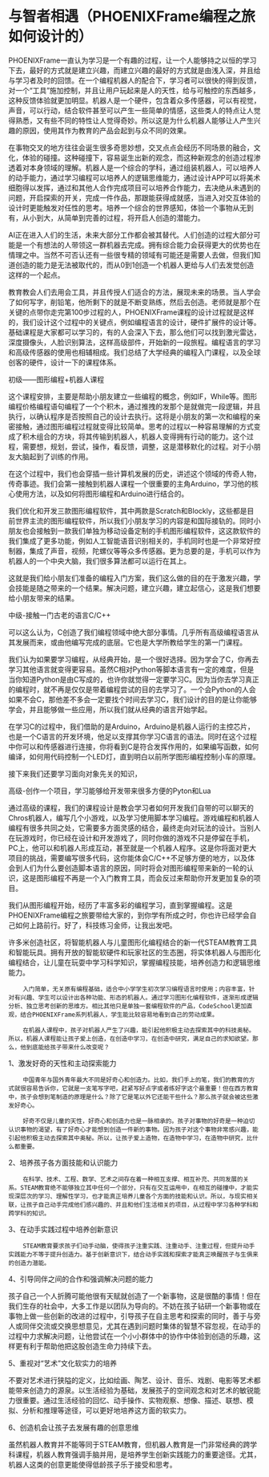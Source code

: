 # 与智者相遇（PHOENIXFrame编程之旅如何设计的）

PHOENIXFrame一直认为学习是一个有趣的过程，让一个人能够持之以恒的学习下去，最好的方式就是建立兴趣，而建立兴趣的最好的方式就是由浅入深，并且给与学习者及时的回馈。在一个编程机器人的配合下，学习者可以很快的得到反馈，对一个“工具”施加控制，并且让用户玩起来是人的天性，给与可触控的东西越多，这种反馈体验就更加明显。机器人是一个硬件，包含着众多传感器，可以有视觉，声音，可以行动，结合软件甚至可以产生一些简单的情感，这些类人的特点让人觉得熟悉，又有些不同的特性让人觉得奇妙。所以这是为什么机器人能够让人产生兴趣的原因，使用其作为教育的产品会起到与众不同的效果。

在事物交叉的地方往往会诞生很多奇思妙想，交叉点点会经历不同场景的融合，文化，体验的碰撞。这种碰撞下，容易诞生出新的观念，而这种新观念的创造过程渗透着对本身领域的理解。机器人是一个综合的学科，通过组装机器人，可以培养人的动手能力，通过学习编程可以培养人的逻辑思维能力，通过设计APP可以将美术细胞得以发挥，通过和其他人合作完成项目可以培养合作能力，去决绝从未遇到的问题，开启探索的开关，完成一件作品，那跟能获得成就感，当进入对交互体验的设计时更能触发对任性的思考。培养一个综合的世界感知，体验一个事物从无到有，从小到大，从简单到完善的过程，将开启人创造的潜能力。

AI正在进入人们的生活，未来大部分工作都会被其替代。人们创造的过程大部分可能是一个有想法的人带领这一群机器去完成。拥有综合能力会获得更大的优势也在情理之中。当然不可否认还有一些很专精的领域有可能还是需要人去做，但我们知道创造的能力是无法被取代的，而从0到1创造一个机器人更给与人们去发觉创造这样的一个起点。

教育教会人们去用会工具，并且传授人们适合的方法，展现未来的场景。当人学会了如何写字，削铅笔，他所剩下的就是不断变熟练，然后去创造。老师就是那个在关键的点带你走完第100步过程的人，PHOENIXFrame课程的设计过程就是这样的，我们设计这个过程中的关键点，例如编程语言的设计，硬件扩展件的设计等。基础课程是大家都可以学习的，有的人会深入下去，那么他们可以找到激光雷达，深度摄像头，人脸识别算法，这样高级部件，开始新的一段旅程。编程语言的学习和高级传感器的使用也相辅相成。我们总结了大学经典的编程入门课程，以及全球创客的硬件，设计一下的课程体系。

初级——图形编程+机器人课程

这个课程安排，主要是帮助小朋友建立一些编程的概念，例如IF，While等。图形编程价格编程语句编程了一个个积木，通过推拽的发那个是就做完一段逻辑，并且执行，以确认程序是否按照自己的设计去执行。这将是小朋友的第一次和编程的亲密接触，通过图形编程过程就变得比较简单。思考的过程以一种容易理解的方式变成了积木组合的方块，将其传输到机器人，机器人变得拥有行动的能力。这个过程，需要想，规划，尝试，操作，看反馈，调整，这是潜移默化的过程。对于小朋友大脑起到了训练的作用。

在这个过程中，我们也会穿插一些计算机发展的历史，讲述这个领域的传奇人物，传奇事迹。我们会第一接触到机器人课程一个很重要的主角Arduino，学习他的核心使用方法，以及如何将图形编程和Arduino进行结合的。

我们优化和开发三款图形编程软件，其中两款是Scratch和Blockly，这些都是目前世界主流的图形编程软件，所以我们小朋友学习的内容是和国际接轨的。同时小朋友也会接触到一款我们单独为移动设备定制的手机图形编程软件，这这款软件的我们集成了更多功能，例如人工智能语音识别相关的，手机同时也是一个非常好控制器，集成了声音，视频，陀螺仪等等众多传感器。更为总要的是，手机可以作为机器人的一个中央大脑，我们很多算法都可以运行在其上。

这就是我们给小朋友们准备的编程入门方案，我们这么做的目的在于激发兴趣，学会技能是随之带来的一个结果。解决问题，建立兴趣，建立起信心，这是我们想要给小朋友带来的结果。

中级-接触一门古老的语言C/C++

可以这么认为，C创造了我们编程领域中绝大部分事情。几乎所有高级编程语言从其发展而来，或由他编写完成的底层。它也是大学所教给学生的第一门课程。

我们认为如果要学习编程，从经典开始，是一个很好选择。因为学会了C，你再去学习其他语言就变得更容易。虽然C相对Python等脚本语言有一定的难度，但是当你知道Python是由C写成的，也许你就觉得一定要学习C。因为当你去学习真正的编程时，就不再是仅仅是带着编程尝试的目的去学习了。一个会Python的人会如果不会C，那他差不多会一定要找个时间去学习C，我们设计的目的是让你能够学会，并且能够做一些应用，所以我们就从经典的语言开始学起。

在学习C的过程中，我们借助的是Arduino，Arduino是机器人运行的主控芯片，也是一个C语言的开发环境，他足以支撑其你学习C语言的语法。同时在这个过程中你可以和传感器进行连接，你将看到C是符合发挥作用的，如果编写函数，如何编译，如何用代码控制一个LED灯，直到明白以前所学图形编程控制小车的原理。

接下来我们还要学习面向对象先关的知识，

高级-创作一个项目，学习能够给开发带来很多方便的Pyton和Lua

通过高级的课程，我们的课程设计是教会学习者如何开发我们自带的可以聊天的Chros机器人，编写几个小游戏，以及学习使用脚本学习编程。游戏编程和机器人编程有很多共同之处，它需要多方面灵感的结合，最终走向对玩法的设计。当别人在玩游戏时，你已经在设计和开发游戏了，同时你做的游戏不只是停留在手机，PC上，他可以和机器人形成互动，甚至就是一个机器人程序。这是你将面对更大项目的挑战，需要编写很多代码，这你能体会C/C++不足够方便的地方，以及体会到人们为什么要创造脚本语言的原因，同时将会对图形编程带来新的一轮的认识，这是图形编程不再是一个入门教育工具，而会反过来帮助你开发更加复杂的项目。

我们从图形编程开始，经历了丰富多彩的编程学习，直到掌握编程。这是PHOENIXFrame编程之旅要带给大家的，到你学有所成之时，你也许已经学会自己如何上路前行。好了，科技练习金师，让我出发吧。

许多米创造社区，将智能机器人与儿童图形化编程结合的新一代STEAM教育工具和智能玩具。拥有开放的智能软硬件和玩家社区的生态圈，将实体机器人与图形化编程结合，让儿童在玩耍中学习科学知识，掌握编程技能，培养创造力和逻辑思维能力。

```
    入门简单，无关原有编程基础，适合中小学学生初次学习编程语言时使用；内容丰富，针对有兴趣、学生可以设计出各种功能、形态的机器人。通过学习图形化编程软件，逐渐形成逻辑分析、独立思考创新的思维方。相比其他只是单独一套编程软件的产品，CodeSchool更加直观，结合PHOENIXFrame系列机器人，学生能比较容易地看到自己的劳动成果。

    在机器人课程中，孩子对机器人产生了兴趣，能引起他积极主动去探索其中的科技奥秘。所以，机器人课程能让孩子爱上创造，在创造中学习，在创造中研究，满足自己的求知欲望。那么，他到底能给孩子带来什么改变呢？
```

1、激发好奇的天性和主动探索能力

```
    中国青年与国外青年最大不同是好奇心和创造力。比如，我们手上的笔，我们的教育的方式就很容易告诉你，它就是一支笔写字吧，赶紧写好点字或者练好字这个最重要！但在西方教育中，孩子会想到笔制造的原理是什么？除了它是笔以外它还能干些什么？那么孩子就会被这些激发好奇心。

    好奇不仅是儿童的天性，好奇心和创造力也是一脉相承的。孩子对事物的好奇是一种迫切认识事物的渴望，有了好奇心才能想到创造一件新的事物。因为孩子对这个事物非常感兴趣，能引起他积极主动去探索其中奥秘。所以，让孩子爱上造物，在造物中学习，在造物中研究，比什么都重要。
```

2、培养孩子各方面技能和认识能力

```
    在科学、技术、工程、数学、艺术之间存在着一种相互支撑、相互补充、共同发展的关系。STEAM教育绝不能够独立其中任何一个部分，只有在交互运用中，在相互的碰撞中，才能实现深层次的学习、理解性学习，也才能真正培养儿童各个方面的技能和认识。所以，与现实相关联，让孩子自己动手完成他们感兴趣的、并且和他们生活相关的项目，从过程中学习各种学科和跨学科的知识。
```

3、在动手实践过程中培养创新意识

```
    STEAM教育要求孩子们动手动脑，使得孩子注重实践、注重动手、注重过程，但提升动手实践能力不等于提升创造力。基于创新意识下，结合动手实践和探索才能真正唤醒孩子与生俱来的创造力潜能。
```

4、引导同伴之间的合作和强调解决问题的能力

孩子自己一个人折腾可能他很有天赋就创造了一个新事物，这是很酷的事情！但在我们生存的社会中，大多工作是以团队为导向的。不妨在孩子钻研一个新事物或在事物上做一些创新的改进的过程中，引导孩子在自主思考和探索的同时，善于与旁人或同伴交流或交换思想意见，尤其在遇到问题时集体的智慧不容忽视，在动手的过程中力求解决问题，让他尝试在一个小小群体中的协作中体验到创造的乐趣，这样更有利于帮助他把这股创造生命力持续下去。

5、重视对“艺术”文化软实力的培养

不要对艺术进行狭隘的定义，比如绘画、陶艺、设计、音乐、戏剧、电影等艺术都能带来创造力的源泉。以生活经验为基础，发展孩子的空间观念和对艺术的敏锐能力很重要。通过生活经验的回忆、动手操作、实物观察、想像、描述、联想、模拟、分析和推理等途径，可以更好地培养这方面的软实力。

6、创造机会让孩子去发展有趣的创意思维

虽然机器人教育并不能等同于STEAM教育，但机器人教育是一门非常经典的跨学科课程，机器人教育强调手脑并用，是培养学生创新实践能力的重要途径。尤其，机器人这类的创意更能使得低龄孩子乐于接受和思考。

